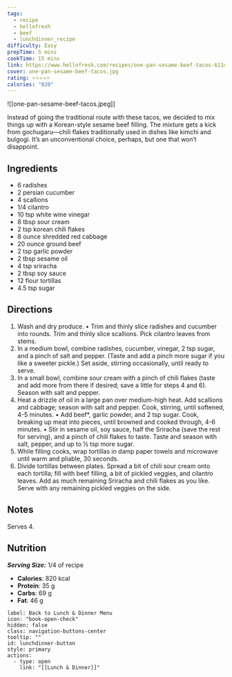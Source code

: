 ```yaml
---
tags:
  - recipe
  - hellofresh
  - beef
  - lunchdinner_recipe
difficulty: Easy
prepTime: 5 mins
cookTime: 15 mins
link: https://www.hellofresh.com/recipes/one-pan-sesame-beef-tacos-611d22d8e5b6dd3b1e37d307
cover: one-pan-sesame-beef-tacos.jpg
rating: ⭐️⭐️⭐️⭐️⭐️
calories: "820"
---
```


![[one-pan-sesame-beef-tacos.jpeg]]

Instead of going the traditional route with these tacos, we decided to mix things up with a Korean-style sesame beef filling. The mixture gets a kick from gochugaru—chili flakes traditionally used in dishes like kimchi and bulgogi. It’s an unconventional choice, perhaps, but one that won’t disappoint.

## Ingredients
- 6 radishes
- 2 persian cucumber
- 4 scallions
- 1/4 cilantro
- 10 tsp white wine vinegar
- 8 tbsp sour cream
- 2 tsp korean chili flakes
- 8 ounce shredded red cabbage
- 20 ounce ground beef
- 2 tsp garlic powder
- 2 tbsp sesame oil
- 4 tsp sriracha
- 2 tbsp soy sauce
- 12 flour tortillas
- 4.5 tsp sugar


## Directions
1. Wash and dry produce. • Trim and thinly slice radishes and cucumber into rounds. Trim and thinly slice scallions. Pick cilantro leaves from stems.
2. In a medium bowl, combine radishes, cucumber, vinegar, 2 tsp sugar, and a pinch of salt and pepper. (Taste and add a pinch more sugar if you like a sweeter pickle.) Set aside, stirring occasionally, until ready to serve.
3. In a small bowl, combine sour cream with a pinch of chili flakes (taste and add more from there if desired; save a little for steps 4 and 6). Season with salt and pepper.
4. Heat a drizzle of oil in a large pan over medium-high heat. Add scallions and cabbage; season with salt and pepper. Cook, stirring, until softened, 4-5 minutes. • Add beef*, garlic powder, and 2 tsp sugar. Cook, breaking up meat into pieces, until browned and cooked through, 4-6 minutes. • Stir in sesame oil, soy sauce, half the Sriracha (save the rest for serving), and a pinch of chili flakes to taste. Taste and season with salt, pepper, and up to ½ tsp more sugar.
5. While filling cooks, wrap tortillas in damp paper towels and microwave until warm and pliable, 30 seconds.
6. Divide tortillas between plates. Spread a bit of chili sour cream onto each tortilla; fill with beef filling, a bit of pickled veggies, and cilantro leaves. Add as much remaining Sriracha and chili flakes as you like. Serve with any remaining pickled veggies on the side.

## Notes
Serves 4.

## Nutrition
***Serving Size:*** 1/4 of recipe
- **Calories**: 820 kcal
- **Protein**: 35 g
- **Carbs**: 69 g
- **Fat**: 46 g


```meta-bind-button
label: Back to Lunch & Dinner Menu
icon: "book-open-check"
hidden: false
class: navigation-buttons-center
tooltip: ""
id: lunchdinner-button
style: primary
actions:
  - type: open
    link: "[[Lunch & Dinner]]"

```
 
